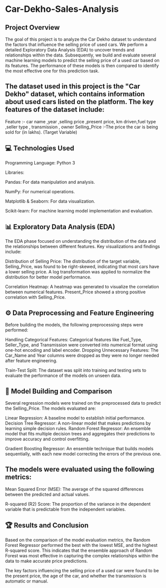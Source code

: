 # Car-Dekho-Sales-Analysis

## Project Overview

The goal of this project is to analyze the Car Dekho dataset to understand the factors that influence the selling price of used cars. We perform a detailed Exploratory Data Analysis (EDA) to uncover trends and relationships within the data. Subsequently, we build and evaluate several machine learning models to predict the selling price of a used car based on its features. The performance of these models is then compared to identify the most effective one for this prediction task.

## The dataset used in this project is the "Car Dekho" dataset, which contains information about used cars listed on the platform. The key features of the dataset include:

Feature :- car name ,year ,selling price ,present price, km driven,fuel type ,seller type , transmission ,  owner 
Selling_Price :-The price the car is being sold for (in lakhs). (Target Variable)

## 💻 Technologies Used
Programming Language: Python 3

Libraries:

Pandas: For data manipulation and analysis.

NumPy: For numerical operations.

Matplotlib & Seaborn: For data visualization.

Scikit-learn: For machine learning model implementation and evaluation.

## 📊 Exploratory Data Analysis (EDA)
The EDA phase focused on understanding the distribution of the data and the relationships between different features. Key visualizations and findings include:

Distribution of Selling Price: The distribution of the target variable, Selling_Price, was found to be right-skewed, indicating that most cars have a lower selling price. A log transformation was applied to normalize the distribution for better model performance.

Correlation Heatmap: A heatmap was generated to visualize the correlation between numerical features. Present_Price showed a strong positive correlation with Selling_Price.

## ⚙️ Data Preprocessing and Feature Engineering
Before building the models, the following preprocessing steps were performed:

Handling Categorical Features: Categorical features like Fuel_Type, Seller_Type, and Transmission were converted into numerical format using one-hot encoding and label encoder.
Dropping Unnecessary Features: The Car_Name and Year columns were dropped as they were no longer needed after feature engineering.

Train-Test Split: The dataset was split into training and testing sets to evaluate the performance of the models on unseen data.

## 🤖 Model Building and Comparison
Several regression models were trained on the preprocessed data to predict the Selling_Price. The models evaluated are:

Linear Regression: A baseline model to establish initial performance.
Decision Tree Regressor: A non-linear model that makes predictions by learning simple decision rules.
Random Forest Regressor: An ensemble model that fits multiple decision trees and aggregates their predictions to improve accuracy and control overfitting.

Gradient Boosting Regressor: An ensemble technique that builds models sequentially, with each new model correcting the errors of the previous one.

## The models were evaluated using the following metrics:

Mean Squared Error (MSE): The average of the squared differences between the predicted and actual values.

R-squared (R2) Score: The proportion of the variance in the dependent variable that is predictable from the independent variables.

## 🏆 Results and Conclusion
Based on the comparison of the model evaluation metrics, the Random Forest Regressor performed the best with the lowest MSE, and the highest R-squared score. This indicates that the ensemble approach of Random Forest was most effective in capturing the complex relationships within the data to make accurate price predictions.

The key factors influencing the selling price of a used car were found to be the present price, the age of the car, and whether the transmission is automatic or manual.
